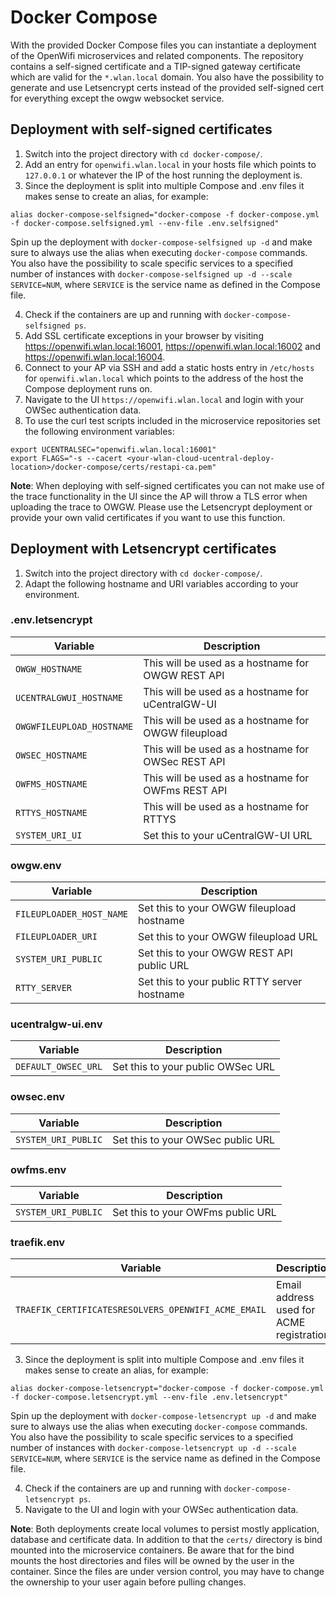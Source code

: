 # Docker Compose
With the provided Docker Compose files you can instantiate a deployment of the OpenWifi microservices and related components. The repository contains a self-signed certificate and a TIP-signed gateway certificate which are valid for the `*.wlan.local` domain. You also have the possibility to generate and use Letsencrypt certs instead of the provided self-signed cert for everything except the owgw websocket service.
## Deployment with self-signed certificates
1. Switch into the project directory with `cd docker-compose/`.
2. Add an entry for `openwifi.wlan.local` in your hosts file which points to `127.0.0.1` or whatever the IP of the host running the deployment is.
3. Since the deployment is split into multiple Compose and .env files it makes sense to create an alias, for example:
```
alias docker-compose-selfsigned="docker-compose -f docker-compose.yml -f docker-compose.selfsigned.yml --env-file .env.selfsigned"
```
Spin up the deployment with `docker-compose-selfsigned up -d` and make sure to always use the alias when executing `docker-compose` commands. You also have the possibility to scale specific services to a specified number of instances with `docker-compose-selfsigned up -d --scale SERVICE=NUM`, where `SERVICE` is the service name as defined in the Compose file.

4. Check if the containers are up and running with `docker-compose-selfsigned ps`.
5. Add SSL certificate exceptions in your browser by visiting https://openwifi.wlan.local:16001, https://openwifi.wlan.local:16002 and https://openwifi.wlan.local:16004.
6. Connect to your AP via SSH and add a static hosts entry in `/etc/hosts` for `openwifi.wlan.local` which points to the address of the host the Compose deployment runs on.
7. Navigate to the UI `https://openwifi.wlan.local` and login with your OWSec authentication data.
8. To use the curl test scripts included in the microservice repositories set the following environment variables:
```
export UCENTRALSEC="openwifi.wlan.local:16001"
export FLAGS="-s --cacert <your-wlan-cloud-ucentral-deploy-location>/docker-compose/certs/restapi-ca.pem"
```
**Note**: When deploying with self-signed certificates you can not make use of the trace functionality in the UI since the AP will throw a TLS error when uploading the trace to OWGW. Please use the Letsencrypt deployment or provide your own valid certificates if you want to use this function.

## Deployment with Letsencrypt certificates
1. Switch into the project directory with `cd docker-compose/`.
2. Adapt the following hostname and URI variables according to your environment.
### .env.letsencrypt
| Variable                  | Description                                         |
| ------------------------- | --------------------------------------------------- |
| `OWGW_HOSTNAME`           | This will be used as a hostname for OWGW REST API   |
| `UCENTRALGWUI_HOSTNAME`   | This will be used as a hostname for uCentralGW-UI   |
| `OWGWFILEUPLOAD_HOSTNAME` | This will be used as a hostname for OWGW fileupload |
| `OWSEC_HOSTNAME`          | This will be used as a hostname for OWSec REST API  |
| `OWFMS_HOSTNAME`          | This will be used as a hostname for OWFms REST API  |
| `RTTYS_HOSTNAME`          | This will be used as a hostname for RTTYS           |
| `SYSTEM_URI_UI`           | Set this to your uCentralGW-UI URL                  |

### owgw.env
| Variable                 | Description                                  |
| -----------------------  | -------------------------------------------- |
| `FILEUPLOADER_HOST_NAME` | Set this to your OWGW fileupload hostname    |
| `FILEUPLOADER_URI`       | Set this to your OWGW fileupload URL         |
| `SYSTEM_URI_PUBLIC`      | Set this to your OWGW REST API public URL    |
| `RTTY_SERVER`            | Set this to your public RTTY server hostname |

### ucentralgw-ui.env
| Variable            | Description                       |
| ------------------- | --------------------------------- |
| `DEFAULT_OWSEC_URL` | Set this to your public OWSec URL |

### owsec.env
| Variable            | Description                       |
| ------------------- | --------------------------------- |
| `SYSTEM_URI_PUBLIC` | Set this to your OWSec public URL |

### owfms.env
| Variable             | Description                              |
| -------------------- | ---------------------------------------- |
| `SYSTEM_URI_PUBLIC`  | Set this to your OWFms public URL  |

### traefik.env
| Variable                                            | Description                               |
| --------------------------------------------------- | ----------------------------------------- |
| `TRAEFIK_CERTIFICATESRESOLVERS_OPENWIFI_ACME_EMAIL` | Email address used for ACME registration. |

3. Since the deployment is split into multiple Compose and .env files it makes sense to create an alias, for example:
```
alias docker-compose-letsencrypt="docker-compose -f docker-compose.yml -f docker-compose.letsencrypt.yml --env-file .env.letsencrypt"
```
Spin up the deployment with `docker-compose-letsencrypt up -d` and make sure to always use the alias when executing `docker-compose` commands. You also have the possibility to scale specific services to a specified number of instances with `docker-compose-letsencrypt up -d --scale SERVICE=NUM`, where `SERVICE` is the service name as defined in the Compose file.

4. Check if the containers are up and running with `docker-compose-letsencrypt ps`.
5. Navigate to the UI and login with your OWSec authentication data.

**Note**: Both deployments create local volumes to persist mostly application, database and certificate data. In addition to that the `certs/` directory is bind mounted into the microservice containers. Be aware that for the bind mounts the host directories and files will be owned by the user in the container. Since the files are under version control, you may have to change the ownership to your user again before pulling changes.
